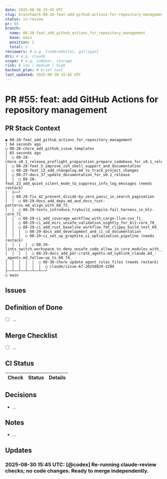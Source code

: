 ```yaml
---
date: 2025-08-30 15:45 UTC
slug: branchwork-08-28-feat-add-github-actions-for-repository-management
status: in-review
pr: 55
branch:
  name: 08-28-feat_add_github_actions_for_repository_management
  base: main
  position: 1
  total: 3
reviewers: # e.g. [coderabbitai, galligan]
dri: # e.g. claude
scope: # e.g. indexer, storage
risk: # low | medium | high
backout_plan: # brief text
last_updated: 2025-08-30 15:45 UTC
---
```


# PR #55: feat: add GitHub Actions for repository management

## PR Stack Context

```text
◉ 08-28-feat_add_github_actions_for_repository_management
│ 64 seconds ago
◯ 08-28-chore_add_github_issue_templates
│ 65 seconds ago
│  ◯ 08-28-chore_v0.1_release_preflight_preparation_prepare_codebase_for_v0.1_release_by_organizing_and_validating_all_components
│  ◯ 08-28-feat_5_improve_zsh_shell_support_and_documentation
│  ◯ 08-28-feat_12_add_changelog.md_to_track_project_changes
│  ◯ 08-27-docs_37_update_documentation_for_v0.1_release
│  │  ◯ 08-28-feat_23_add_quiet_silent_mode_to_suppress_info_log_messages (needs restack)
│  ├──┘
│  ◯ 08-28-fix_42_prevent_divide-by-zero_panic_in_search_pagination
│  │  ◯ 08-29-docs_add_deps.md_and_docs_rust-patterns.md_align_with_68_73_
│  │  ◯ 08-29-tests_introduce_trybuild_compile-fail_harness_in_blz-core_72_
│  │  ◯ 08-29-ci_add_coverage_workflow_with_cargo-llvm-cov_71_
│  │  ◯ 08-29-ci_add_miri_unsafe_validation_nightly_for_blz-core_70_
│  │  ◯ 08-29-ci_add_rust_baseline_workflow_fmt_clippy_build_test_69_
│  │  │  ◯ 08-29-docs_add_development_and_ci_cd_documentation
│  │  │  ◯ 08-29-ci_set_up_graphite_ci_optimization_pipeline (needs restack)
│  │  │  │  ◯ 08-29-lints_switch_workspace_to_deny_unsafe_code_allow_in_core_modules_with___safety_docs_75_
│  │  │  │  ◯ 08-29-docs_add_per-crate_agents.md_symlink_claude.md_-_agents.md_follow-up_to_68_74_
│  │  │  │  │  ◯ 08-30-chore_update_agent_rules_files (needs restack)
│  │  │  │  │  │  ◯ claude/issue-67-20250829-2204
├──┴──┴──┴──┴──┴──┘
◯ main
```

## Issues

## Definition of Done

- [ ] …

## Merge Checklist

- [ ] …

## CI Status

| Check | Status | Details |
|-------|--------|---------|

## Decisions

- …

## Notes

- …

## Updates

### 2025-08-30 15:45 UTC: [@codex] Re-running claude-review checks; no code changes. Ready to merge independently.
